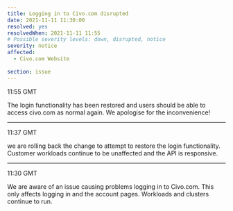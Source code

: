 ```yaml
---
title: Logging in to Civo.com disrupted
date: 2021-11-11 11:30:00
resolved: yes
resolvedWhen: 2021-11-11 11:55
# Possible severity levels: down, disrupted, notice
severity: notice
affected:
  - Civo.com Website
  
section: issue
---
```


11:55 GMT

The login functionality has been restored and users should be able to access civo.com as normal again. We apologise for the inconvenience!

---

11:37 GMT

we are rolling back the change to attempt to restore the login functionality. Customer workloads continue to be unaffected and the API is responsive.

---

11:30 GMT

We are aware of an issue causing problems logging in to Civo.com. This only affects logging in and the account pages. Workloads and clusters continue to run.
